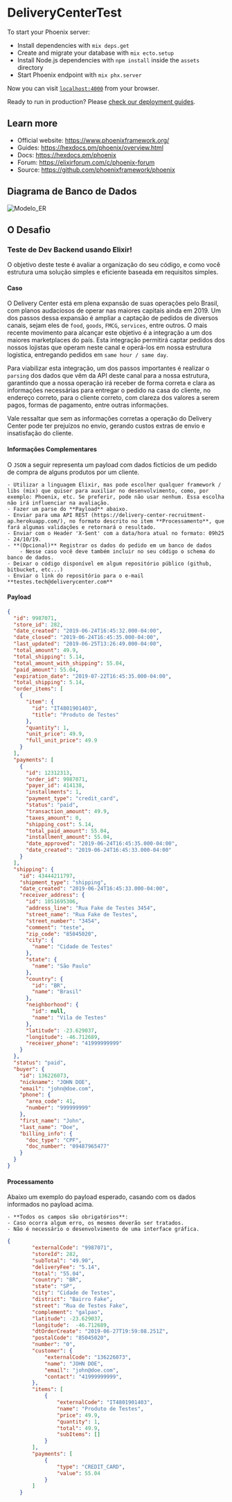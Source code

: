 # DeliveryCenterTest

To start your Phoenix server:

  * Install dependencies with `mix deps.get`
  * Create and migrate your database with `mix ecto.setup`
  * Install Node.js dependencies with `npm install` inside the `assets` directory
  * Start Phoenix endpoint with `mix phx.server`

Now you can visit [`localhost:4000`](http://localhost:4000) from your browser.

Ready to run in production? Please [check our deployment guides](https://hexdocs.pm/phoenix/deployment.html).

## Learn more

  * Official website: https://www.phoenixframework.org/
  * Guides: https://hexdocs.pm/phoenix/overview.html
  * Docs: https://hexdocs.pm/phoenix
  * Forum: https://elixirforum.com/c/phoenix-forum
  * Source: https://github.com/phoenixframework/phoenix
  
## Diagrama de Banco de Dados
![Modelo_ER](https://github.com/dutraleonardo/delivery_center_test/blob/master/delivery-center-db-diagram.png)

## O Desafio

### Teste de Dev Backend usando Elixir!

  O objetivo deste teste é avaliar a organização do seu código, e como você estrutura uma solução simples e eficiente baseada em requisitos simples.

  #### Caso

  O Delivery Center está em plena expansão de suas operações pelo Brasil, com planos audaciosos de operar nas maiores capitais ainda em 2019.
  Um dos passos dessa expansão é ampliar a captação de pedidos de diversos canais, sejam eles de `food`, `goods`, `FMCG`, `services`, entre outros.
  O mais recente movimento para alcançar este objetivo é a integração a um dos maiores marketplaces do país. Esta integração permitirá captar pedidos dos nossos lojistas que operam neste canal
  e operá-los em nossa estrutura logística, entregando pedidos em `same hour / same day`.

  Para viabilizar esta integração, um dos passos importantes é realizar o `parsing` dos dados que vêm da API deste canal para a nossa estrutura, garantindo que
  a nossa operação irá receber de forma correta e clara as informações necessárias para entregar o pedido na casa do cliente, no endereço correto, para o cliente correto,
  com clareza dos valores a serem pagos, formas de pagamento, entre outras informações.

  Vale ressaltar que sem as informações corretas a operação do Delivery Center pode ter prejuízos no envio, gerando custos extras de envio e insatisfação do cliente.

  #### Informações Complementares

  O `JSON` a seguir representa um payload com dados fictícios de um pedido de compra de alguns produtos por um cliente.

    - Utilizar a linguagem Elixir, mas pode escolher qualquer framework / libs (mix) que quiser para auxiliar no desenvolvimento, como, por exemplo: Phoenix, etc. Se preferir, pode não usar nenhum. Essa escolha não irá influenciar na avaliação.
    - Fazer um parse do **Payload** abaixo.
    - Enviar para uma API REST (https://delivery-center-recruitment-ap.herokuapp.com/), no formato descrito no item **Processamento**, que fará algumas validações e retornará o resultado.
    - Enviar com o Header 'X-Sent' com a data/hora atual no formato: 09h25 - 24/10/19.
    - **(Opcional)** Registrar os dados do pedido em um banco de dados
        - Nesse caso você deve também incluir no seu código o schema do banco de dados.
    - Deixar o código disponível em algum repositório público (github,  bitbucket, etc...)
    - Enviar o link do repositório para o e-mail **testes.tech@deliverycenter.com**

  #### Payload


  ```json
  {
    "id": 9987071,
    "store_id": 282,
    "date_created": "2019-06-24T16:45:32.000-04:00",
    "date_closed": "2019-06-24T16:45:35.000-04:00",
    "last_updated": "2019-06-25T13:26:49.000-04:00",
    "total_amount": 49.9,
    "total_shipping": 5.14,
    "total_amount_with_shipping": 55.04,
    "paid_amount": 55.04,
    "expiration_date": "2019-07-22T16:45:35.000-04:00",
    "total_shipping": 5.14,
    "order_items": [
      {
        "item": {
          "id": "IT4801901403",
          "title": "Produto de Testes"
        },
        "quantity": 1,
        "unit_price": 49.9,
        "full_unit_price": 49.9
      }
    ],
    "payments": [
      {
        "id": 12312313,
        "order_id": 9987071,
        "payer_id": 414138,
        "installments": 1,
        "payment_type": "credit_card",
        "status": "paid",
        "transaction_amount": 49.9,
        "taxes_amount": 0,
        "shipping_cost": 5.14,
        "total_paid_amount": 55.04,
        "installment_amount": 55.04,
        "date_approved": "2019-06-24T16:45:35.000-04:00",
        "date_created": "2019-06-24T16:45:33.000-04:00"
      }
    ],
    "shipping": {
      "id": 43444211797,
      "shipment_type": "shipping",
      "date_created": "2019-06-24T16:45:33.000-04:00",
      "receiver_address": {
        "id": 1051695306,
        "address_line": "Rua Fake de Testes 3454",
        "street_name": "Rua Fake de Testes",
        "street_number": "3454",
        "comment": "teste",
        "zip_code": "85045020",
        "city": {
          "name": "Cidade de Testes"
        },
        "state": {
          "name": "São Paulo"
        },
        "country": {
          "id": "BR",
          "name": "Brasil"
        },
        "neighborhood": {
          "id": null,
          "name": "Vila de Testes"
        },
        "latitude": -23.629037,
        "longitude": -46.712689,
        "receiver_phone": "41999999999"
      }
    },
    "status": "paid",
    "buyer": {
      "id": 136226073,
      "nickname": "JOHN DOE",
      "email": "john@doe.com",
      "phone": {
        "area_code": 41,
        "number": "999999999"
      },
      "first_name": "John",
      "last_name": "Doe",
      "billing_info": {
        "doc_type": "CPF",
        "doc_number": "09487965477"
      }
    }
  }
  ```

  #### Processamento

  Abaixo um exemplo do payload esperado, casando com os dados informados no payload acima.

    - **Todos os campos são obrigatórios**:
    - Caso ocorra algum erro, os mesmos deverão ser tratados.
    - Não é necessário o desenvolvimento de uma interface gráfica.

  ```JSON
  {
          "externalCode": "9987071",
          "storeId": 282,
          "subTotal": "49.90",
          "deliveryFee": "5.14",
          "total": "55.04",
          "country": "BR",
          "state": "SP",
          "city": "Cidade de Testes",
          "district": "Bairro Fake",
          "street": "Rua de Testes Fake",
          "complement": "galpao",
          "latitude": -23.629037,
          "longitude":  -46.712689,
          "dtOrderCreate": "2019-06-27T19:59:08.251Z",
          "postalCode": "85045020",
          "number": "0",
          "customer": {
              "externalCode": "136226073",
              "name": "JOHN DOE",
              "email": "john@doe.com",
              "contact": "41999999999",
          },
          "items": [
              {
                  "externalCode": "IT4801901403",
                  "name": "Produto de Testes",
                  "price": 49.9,
                  "quantity": 1,
                  "total": 49.9,
                  "subItems": []
              }
          ],
          "payments": [
              {
                  "type": "CREDIT_CARD",
                  "value": 55.04
              }
          ]
      }
  ```
